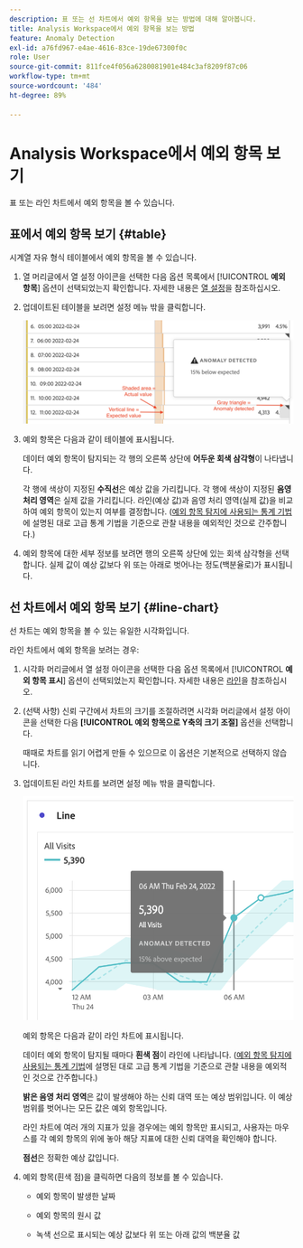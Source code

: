 ```yaml
---
description: 표 또는 선 차트에서 예외 항목을 보는 방법에 대해 알아봅니다.
title: Analysis Workspace에서 예외 항목을 보는 방법
feature: Anomaly Detection
exl-id: a76fd967-e4ae-4616-83ce-19de67300f0c
role: User
source-git-commit: 811fce4f056a6280081901e484c3af8209f87c06
workflow-type: tm+mt
source-wordcount: '484'
ht-degree: 89%

---
```


# Analysis Workspace에서 예외 항목 보기

표 또는 라인 차트에서 예외 항목을 볼 수 있습니다.

## 표에서 예외 항목 보기 {#table}

시계열 자유 형식 테이블에서 예외 항목을 볼 수 있습니다.

1. 열 머리글에서 열 설정 아이콘을 선택한 다음 옵션 목록에서 [!UICONTROL **예외 항목**] 옵션이 선택되었는지 확인합니다. 자세한 내용은 [열 설정](/help/analysis-workspace/visualizations/freeform-table/column-row-settings/column-settings.md)을 참조하십시오.

1. 업데이트된 테이블을 보려면 설정 메뉴 밖을 클릭합니다.

   ![예외 항목 탐지 알림이 예상한 것보다 15% 낮습니다.](assets/anomaly_detected.png)

1. 예외 항목은 다음과 같이 테이블에 표시됩니다.

   데이터 예외 항목이 탐지되는 각 행의 오른쪽 상단에 **어두운 회색 삼각형**&#x200B;이 나타냅니다.

   각 행에 색상이 지정된 **수직선**&#x200B;은 예상 값을 가리킵니다. 각 행에 색상이 지정된 **음영 처리 영역**&#x200B;은 실제 값을 가리킵니다. 라인(예상 값)과 음영 처리 영역(실제 값)을 비교하여 예외 항목이 있는지 여부를 결정합니다. ([예외 항목 탐지에 사용되는 통계 기법](/help/analysis-workspace/c-anomaly-detection/statistics-anomaly-detection.md)에 설명된 대로 고급 통계 기법을 기준으로 관찰 내용을 예외적인 것으로 간주합니다.)

1. 예외 항목에 대한 세부 정보를 보려면 행의 오른쪽 상단에 있는 회색 삼각형을 선택합니다. 실제 값이 예상 값보다 위 또는 아래로 벗어나는 정도(백분율로)가 표시됩니다.

## 선 차트에서 예외 항목 보기 {#line-chart}

선 차트는 예외 항목을 볼 수 있는 유일한 시각화입니다.

라인 차트에서 예외 항목을 보려는 경우:

1. 시각화 머리글에서 열 설정 아이콘을 선택한 다음 옵션 목록에서 [!UICONTROL **예외 항목 표시**] 옵션이 선택되었는지 확인합니다. 자세한 내용은 [라인](/help/analysis-workspace/visualizations/line.md)을 참조하십시오.

1. (선택 사항) 신뢰 구간에서 차트의 크기를 조절하려면 시각화 머리글에서 설정 아이콘을 선택한 다음 **[!UICONTROL 예외 항목으로 Y축의 크기 조절]** 옵션을 선택합니다.

   때때로 차트를 읽기 어렵게 만들 수 있으므로 이 옵션은 기본적으로 선택하지 않습니다.

1. 업데이트된 라인 차트를 보려면 설정 메뉴 밖을 클릭합니다.

   ![예외 항목이 있는 라인 차트가 예상한 것보다 15% 높은 메시지를 발견했습니다.](assets/anomaly_linechart.png)

   예외 항목은 다음과 같이 라인 차트에 표시됩니다.

   데이터 예외 항목이 탐지될 때마다 **흰색 점**&#x200B;이 라인에 나타납니다. ([예외 항목 탐지에 사용되는 통계 기법](/help/analysis-workspace/c-anomaly-detection/statistics-anomaly-detection.md)에 설명된 대로 고급 통계 기법을 기준으로 관찰 내용을 예외적인 것으로 간주합니다.)

   **밝은 음영 처리 영역**&#x200B;은 값이 발생해야 하는 신뢰 대역 또는 예상 범위입니다. 이 예상 범위를 벗어나는 모든 값은 예외 항목입니다.

   라인 차트에 여러 개의 지표가 있을 경우에는 예외 항목만 표시되고, 사용자는 마우스를 각 예외 항목의 위에 놓아 해당 지표에 대한 신뢰 대역을 확인해야 합니다.

   **점선**&#x200B;은 정확한 예상 값입니다.

1. 예외 항목(흰색 점)을 클릭하면 다음의 정보를 볼 수 있습니다.

   * 예외 항목이 발생한 날짜

   * 예외 항목의 원시 값

   * 녹색 선으로 표시되는 예상 값보다 위 또는 아래 값의 백분율 값


